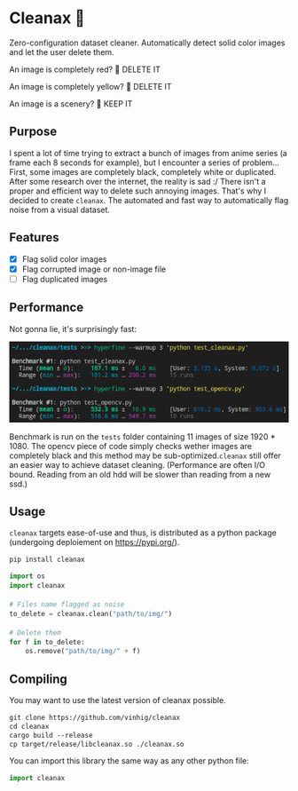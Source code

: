 # Cleanax 🧹

Zero-configuration dataset cleaner. Automatically detect solid color images and let the user delete them.

An image is completely red? 🍎 DELETE IT

An image is completely yellow? 🍌 DELETE IT

An image is a scenery? 🎑 KEEP IT

## Purpose

I spent a lot of time trying to extract a bunch of images from anime series (a frame each 8 seconds for example), but I encounter a series of problem... First, some images are completely black, completely white or duplicated. After some research over the internet, the reality is sad :/ There isn't a proper and efficient way to delete such annoying images. That's why I decided to create `cleanax`. The automated and fast way to automatically flag noise from a visual dataset.

## Features

- [x] Flag solid color images
- [x] Flag corrupted image or non-image file
- [ ] Flag duplicated images

## Performance

Not gonna lie, it's surprisingly fast:

![](doc/benchmark.png)

Benchmark is run on the `tests` folder containing 11 images of size 1920 * 1080. The opencv piece of code simply checks wether images are completely black and this method may be sub-optimized.`cleanax` still offer an easier way to achieve dataset cleaning. (Performance are often I/O bound. Reading from an old hdd will be slower than reading from a new ssd.)

## Usage

`cleanax` targets ease-of-use and thus, is distributed as a python package (undergoing deploiement on https://pypi.org/).

```
pip install cleanax
```

```python
import os
import cleanax

# Files name flagged as noise
to_delete = cleanax.clean("path/to/img/")

# Delete them
for f in to_delete:
    os.remove("path/to/img/" + f)
```

## Compiling

You may want to use the latest version of cleanax possible.

```
git clone https://github.com/vinhig/cleanax
cd cleanax
cargo build --release
cp target/release/libcleanax.so ./cleanax.so
```

You can import this library the same way as any other python file:

```python
import cleanax
```
